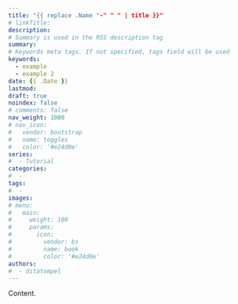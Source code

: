 ```yaml
---
title: "{{ replace .Name "-" " " | title }}"
# linkTitle:
description:
# Summary is used in the RSS description tag
summary:
# Keywords meta tags. If not specified, tags field will be used
keywords:
  - example
  - example 2
date: {{ .Date }}
lastmod:
draft: true
noindex: false
# comments: false
nav_weight: 1000
# nav_icon:
#   vendor: bootstrap
#   name: toggles
#   color: '#e24d0e'
series:
#  - Tutorial
categories:
#  - 
tags:
#  - 
images:
# menu:
#   main:
#     weight: 100
#     params:
#       icon:
#         vendor: bs
#         name: book
#         color: '#e24d0e'
authors:
#  - ditatompel
---
```


Content.
